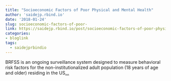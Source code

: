 ```yaml
---
title: "Socioeconomic Factors of Poor Physical and Mental Health"
author: 'saidejp.rbind.io'
date: '2018-01-24'
slug: socioeconomic-factors-of-poor-
link: https://saidejp.rbind.io/post/socioeconomic-factors-of-poor-physical-and-mental-health/
categories:
- bloglink
tags:
  - saidejprbindio
---
```


BRFSS is an ongoing surveillance system designed to measure behavioral risk factors for the non-institutionalized adult population (18 years of age and older) residing in the US[... <i class="fas fa-external-link-alt"></i>](https://saidejp.rbind.io/post/socioeconomic-factors-of-poor-physical-and-mental-health/)

